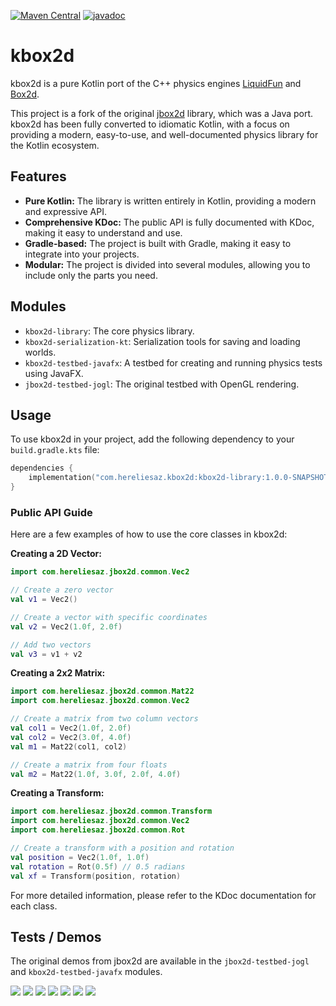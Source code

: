 [![Maven Central](https://img.shields.io/maven-central/v/com.hereliesaz.kbox2d/kbox2d-library.svg?style=flat)](https://central.sonatype.com/artifact/com.hereliesaz.kbox2d/kbox2d-library)
[![javadoc](https://javadoc.io/badge2/com.hereliesaz.kbox2d/kbox2d-library/javadoc.svg)](https://javadoc.io/doc/com.hereliesaz.kbox2d/kbox2d-library)

# kbox2d

kbox2d is a pure Kotlin port of the C++ physics engines [LiquidFun](http://google.github.io/liquidfun/) and [Box2d](http://box2d.org).

This project is a fork of the original [jbox2d](https://github.com/jbox2d/jbox2d) library, which was a Java port. kbox2d has been fully converted to idiomatic Kotlin, with a focus on providing a modern, easy-to-use, and well-documented physics library for the Kotlin ecosystem.

## Features

-   **Pure Kotlin:** The library is written entirely in Kotlin, providing a modern and expressive API.
-   **Comprehensive KDoc:** The public API is fully documented with KDoc, making it easy to understand and use.
-   **Gradle-based:** The project is built with Gradle, making it easy to integrate into your projects.
-   **Modular:** The project is divided into several modules, allowing you to include only the parts you need.

## Modules

-   `kbox2d-library`: The core physics library.
-   `kbox2d-serialization-kt`: Serialization tools for saving and loading worlds.
-   `kbox2d-testbed-javafx`: A testbed for creating and running physics tests using JavaFX.
-   `jbox2d-testbed-jogl`: The original testbed with OpenGL rendering.

## Usage

To use kbox2d in your project, add the following dependency to your `build.gradle.kts` file:

```kotlin
dependencies {
    implementation("com.hereliesaz.kbox2d:kbox2d-library:1.0.0-SNAPSHOT")
}
```

### Public API Guide

Here are a few examples of how to use the core classes in kbox2d:

**Creating a 2D Vector:**

```kotlin
import com.hereliesaz.jbox2d.common.Vec2

// Create a zero vector
val v1 = Vec2()

// Create a vector with specific coordinates
val v2 = Vec2(1.0f, 2.0f)

// Add two vectors
val v3 = v1 + v2
```

**Creating a 2x2 Matrix:**

```kotlin
import com.hereliesaz.jbox2d.common.Mat22
import com.hereliesaz.jbox2d.common.Vec2

// Create a matrix from two column vectors
val col1 = Vec2(1.0f, 2.0f)
val col2 = Vec2(3.0f, 4.0f)
val m1 = Mat22(col1, col2)

// Create a matrix from four floats
val m2 = Mat22(1.0f, 3.0f, 2.0f, 4.0f)
```

**Creating a Transform:**

```kotlin
import com.hereliesaz.jbox2d.common.Transform
import com.hereliesaz.jbox2d.common.Vec2
import com.hereliesaz.jbox2d.common.Rot

// Create a transform with a position and rotation
val position = Vec2(1.0f, 1.0f)
val rotation = Rot(0.5f) // 0.5 radians
val xf = Transform(position, rotation)
```

For more detailed information, please refer to the KDoc documentation for each class.

## Tests / Demos

The original demos from jbox2d are available in the `jbox2d-testbed-jogl` and `kbox2d-testbed-javafx` modules.

![](https://raw.githubusercontent.com/engine-pi/jbox2d/main/screencasts/BulletTest.gif)
![](https://raw.githubusercontent.com/engine-pi/jbox2d/main/screencasts/Car.gif)
![](https://raw.githubusercontent.com/engine-pi/jbox2d/main/screencasts/DamBreak.gif)
![](https://raw.githubusercontent.com/engine-pi/jbox2d/main/screencasts/Dominos.gif)
![](https://raw.githubusercontent.com/engine-pi/jbox2d/main/screencasts/LiquidTimer.gif)
![](https://raw.githubusercontent.com/engine-pi/jbox2d/main/screencasts/Particles.gif)
![](https://raw.githubusercontent.com/engine-pi/jbox2d/main/screencasts/WaveMachine.gif)
